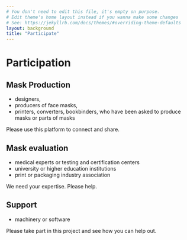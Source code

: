 ```yaml
---
# You don't need to edit this file, it's empty on purpose.
# Edit theme's home layout instead if you wanna make some changes
# See: https://jekyllrb.com/docs/themes/#overriding-theme-defaults
layout: background
title: "Participate"
---
```


# Participation

## Mask Production

- designers,
- producers of face masks,
- printers, converters, bookbinders, who have been asked to produce masks or parts of masks

Please use this platform to connect and share.

## Mask evaluation
- medical experts or testing and certification centers
- university or higher education institutions
- print or packaging industry association

We need your expertise. Please help.

## Support

- machinery or software

Please take part in this project and see how you can help out.

